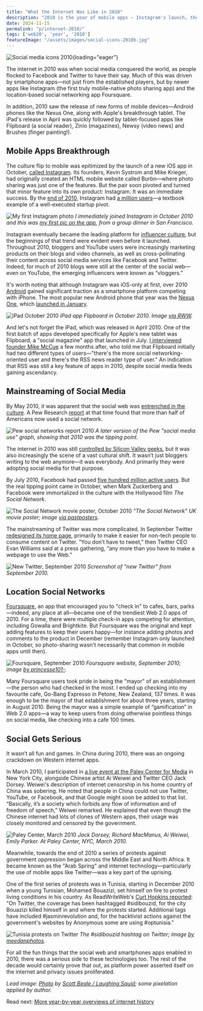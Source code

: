 ```yaml
---
title: "What the Internet Was Like in 2010"
description: "2010 is the year of mobile apps — Instagram's launch, the rise of Foursquare, the release of the iPad, and the rapid growth of Facebook and Twitter via apps. The internet also impacts political uprisings."
date: 2024-11-15
permalink: "p/internet-2010/"
tags: ['web20', 'year', '2010']
featureImage: "/assets/images/social-icons-2010b.jpg"
---
```


![Social media icons 2010](/assets/images/social-icons-2010b.jpg){loading="eager"}

The internet in 2010 was when social media conquered the world, as people flocked to Facebook and Twitter to have their say. Much of this was driven by smartphone apps—not just from the established players, but by newer apps like Instagram (the first truly mobile-native photo sharing app) and the location-based social networking app Foursquare. 

In addition, 2010 saw the release of new forms of mobile devices—Android phones like the Nexus One, along with Apple's breakthrough tablet. The iPad's release in April was quickly followed by tablet-focused apps like Flipboard (a social reader), Zinio (magazines), Newsy (video news) and Brushes (finger painting!).

## Mobile Apps Breakthrough

The culture flip to mobile was epitimized by the launch of a new iOS app in October, [called Instagram](/p/049-rww-mobile-summit-may2010/). Its founders, Kevin Systrom and Mike Krieger, had originally created an HTML mobile website called Burbn—where photo sharing was just one of the features. But the pair soon pivoted and turned that minor feature into its own product: Instagram. It was an immediate success. By the [end of 2010](https://web.archive.org/web/20101224151546/http://instagr.am/blog/3/instagram-one-million-users), Instagram had [a million users](https://web.archive.org/web/20101225085746/readwriteweb.com/archives/7_reasons_why_instagram_should_not_have_hit_1_mill.php)—a textbook example of a well-executed startup pivot.

![My first Instagram photo](/assets/images/IMG_5082.JPG)
*I immediately joined Instagram in October 2010 and this was [my first pic on the app](https://www.instagram.com/p/Coz3/), from a group dinner in San Francisco.*

Instagram eventually became the leading platform for [influencer culture](/p/050-meeting-new-york-times-2010/), but the beginnings of that trend were evident even before it launched. Throughout 2010, bloggers and YouTube users were increasingly marketing products on their blogs and video channels, as well as cross-pollinating their content across social media services like Facebook and Twitter. Indeed, for much of 2010 blogs were still at the center of the social web—even on YouTube, the emerging influencers were known as “vloggers.”

It's worth noting that although Instagram was iOS-only at first, over 2010 [Android](/p/037-googleplex-2009-rww-channels/) gained significant traction as a smartphone platform competing with iPhone. The most popular new Android phone that year was the [Nexus One](https://web.archive.org/web/20100712223051/http://www.readwriteweb.com/archives/ipad_nexus_one_best_of_the_web_2010.php), which [launched in January](https://web.archive.org/web/20100716001608/http://www.readwriteweb.com/archives/live_blog_googles_android_press_gathering.php). 

![iPad October 2010](/assets/images/flipboard_oct10d.jpg)
*iPad app Flipboard in October 2010. Image [via RWW](https://web.archive.org/web/20101009023835/http://www.readwriteweb.com/archives/how_flipboard_was_created_its_plans_beyond_ipad.php).*

And let's not forget the iPad, which was released in April 2010. One of the first batch of apps developed specifically for Apple's new tablet was Flipboard, a "social magazine" app that launched in July. [I interviewed founder Mike McCue](https://web.archive.org/web/20101009023835/http://www.readwriteweb.com/archives/how_flipboard_was_created_its_plans_beyond_ipad.php) a few months after, who told me that Flipboard initially had two different types of users—"there's the more social networking-oriented user and there's the RSS news reader type of user." An indication that RSS was still a key feature of apps in 2010, despite social media feeds gaining ascendancy.

## Mainstreaming of Social Media

By May 2010, it was apparent that the social web was [entrenched in the culture](/p/054-social-media-2010/). A Pew Research [report](https://web.archive.org/web/20191103054200/https://www.pewresearch.org/internet/three-technology-revolutions/) at that time found that more than half of Americans now used a social network.

![Pew social networks report 2010](/assets/images/pew-social-2010.png)
*A later version of the Pew "social media use" graph, showing that 2010 was the tipping point.*

The internet in 2010 was still [controlled by Silicon Valley geeks](/p/040-web20-big-tech-control-2009/), but it was also increasingly the scene of a vast cultural shift. It wasn’t just bloggers writing to the web anymore—it was everybody. And primarily they were adopting social media for that purpose.

By July 2010, Facebook had passed [five hundred million active users](https://web.archive.org/web/20100724045954/http://blog.facebook.com/blog.php?post=409753352130). But the real tipping point came in October, when Mark Zuckerberg and Facebook were immortalized in the culture with the Hollywood film *The Social Network*.

![The Social Network movie poster, October 2010](/assets/images/SocialNetwork_poster-2010.webp)
*"The Social Network" UK movie poster; image [via pastposters](https://pastposters.com/products/the-social-network-teaser-advance-version-original-quad-poster-movie-poster-jr-jh-teaser-1).*

The mainstreaming of Twitter was more complicated. In September Twitter [redesigned its home page](https://web.archive.org/web/20100918093035/http://www.readwriteweb.com/archives/twitter_aims_to_duplicate_youtube_success.php), primarily to make it easier for non-tech people to consume content on Twitter. “You don’t have to tweet,” then Twitter CEO Evan Williams said at a press gathering, “any more than you have to make a webpage to use the Web.”

![New Twitter, September 2010](/assets/images/newtwitter_rm1.jpg)
*Screenshot of "new Twitter" from September 2010.*

## Location Social Networks

[Foursquare](/p/foursquare-raps-by-the-go-bang-mayor/), an app that encouraged you to "check in" to cafes, bars, parks—indeed, any place at all—became one of the trendiest Web 2.0 apps of 2010. For a time, there were multiple check-in apps competing for attention, including Gowalla and Brightkite. But Foursquare was the original and kept adding features to keep their users happy—for instance adding photos and comments to the product in December (remember Instagram only launched in October, so photo-sharing wasn't necessarily that common in mobile apps until then).

![Foursquare, September 2010](/assets/images/4993176464_63729a8acf_b.jpg)
*Foursquare website, September 2010; image [by princesse101-](https://www.flickr.com/photos/35408975@N06/4993176464/).*

Many Foursquare users took pride in being the "mayor" of an establishment—the person who had checked in the most. I ended up checking into my favourite cafe, Go-Bang Expresso in Petone, New Zealand, 137 times. It was enough to be the mayor of that establishment for about three years, starting in August 2010. Being the mayor was a simple example of “gamification” in Web 2.0 apps—a way to keep users from doing otherwise pointless things on social media, like checking into a cafe 100 times.

## Social Gets Serious

It wasn’t all fun and games. In China during 2010, there was an ongoing crackdown on Western internet apps.

In March 2010, I participated in [a live event at the Paley Center for Media](/p/046-ai-weiwei-event-march-2010/) in New York City, alongside Chinese artist Ai Weiwei and Twitter CEO Jack Dorsey. Weiwei's description of internet censorship in his home country of China was sobering. He noted that people in China could not use Twitter, YouTube, or Facebook, and that Google might soon be added to that list. “Basically, it’s a society which forbids any flow of information and of freedom of speech,” Weiwei remarked. He explained that even though the Chinese internet had lots of clones of Western apps, their usage was closely monitored and censored by the government.

![Paley Center, March 2010](/assets/images/event-aiweiwei-2.jpg)
*Jack Dorsey, Richard MacManus, Ai Weiwei, Emily Parker. At Paley Center, NYC, March 2010.*

Meanwhile, towards the end of 2010 a series of protests against government oppression began across the Middle East and North Africa. It became known as the "Arab Spring" and internet technology—particularly the use of mobile apps like Twitter—was a key part of the uprising.

One of the first series of protests was in Tunisia, starting in December 2010 when a young Tunisian, Mohamed Bouazizi, set himself on fire to protest living conditions in his country. As ReadWriteWeb's [Curt Hopkins reported](https://web.archive.org/web/20110112225630/http://www.readwriteweb.com/archives/traditional_media_abandon_tunisia_to_twitter_youtu.php): "On Twitter, the coverage has been hashtagged #sidibouzid, for the city Bouazizi killed himself in and where the protests started. Additional tags have included #jasminrevolution and, for the hacktivist actions against the government's websites by Anonymous some are using #optunisia."

![Tunisia protests on Twitter](/assets/images/5334895674_9a74c33866_o.png)
*The #sidibouzid hashtag on Twitter; image [by meedanphotos](https://www.flickr.com/photos/meedan/5334895674).*

For all the fun things that the social web and smartphones apps enabled in 2010, there was a serious side to these technologies too. The rest of the decade would certainly prove that out, as platform power asserted itself on the internet and privacy issues proliferated.

*Lead image: [Photo](https://www.flickr.com/photos/laughingsquid/5018800588/) by [Scott Beale / Laughing Squid](http://laughingsquid.com/); some pixelation applied by author.*

Read next: [More year-by-year overviews of internet history](/year/)